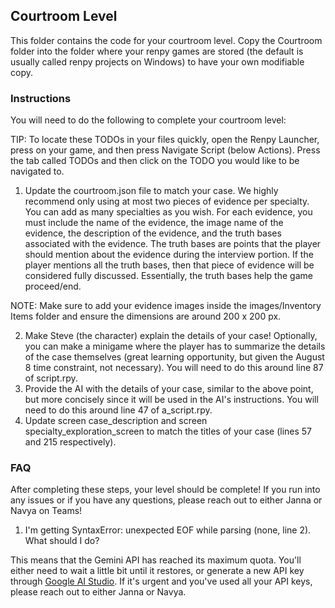 ## Courtroom Level

This folder contains the code for your courtroom level. Copy the Courtroom folder into the folder where your renpy games are stored (the default is usually called renpy projects on Windows) to have your own modifiable copy.


### Instructions
You will need to do the following to complete your courtroom level:

TIP: To locate these TODOs in your files quickly, open the Renpy Launcher, press on your game, and then press Navigate Script (below Actions). Press the tab called TODOs and then click on the TODO you would like to be navigated to.

1. Update the courtroom.json file to match your case. We highly recommend only using at most two pieces of evidence per specialty. You can add as many specialties as you wish. For each evidence, you must include the name of the evidence, the image name of the evidence, the description of the evidence, and the truth bases associated with the evidence. The truth bases are points that the player should mention about the evidence during the interview portion. If the player mentions all the truth bases, then that piece of evidence will be considered fully discussed. Essentially, the truth bases help the game proceed/end.

NOTE: Make sure to add your evidence images inside the images/Inventory Items folder and ensure the dimensions are around 200 x 200 px. 

2. Make Steve (the character) explain the details of your case! Optionally, you can make a minigame where the player has to summarize the details of the case themselves (great learning opportunity, but given the August 8 time constraint, not necessary). You will need to do this around line 87 of script.rpy.
3. Provide the AI with the details of your case, similar to the above point, but more concisely since it will be used in the AI's instructions. You will need to do this around line 47 of a_script.rpy.
4. Update screen case_description and screen specialty_exploration_screen to match the titles of your case (lines 57 and 215 respectively).


### FAQ
After completing these steps, your level should be complete! If you run into any issues or if you have any questions, please reach out to either Janna or Navya on Teams!

1. I'm getting SyntaxError: unexpected EOF while parsing (none, line 2). What should I do?

This means that the Gemini API has reached its maximum quota. You'll either need to wait a little bit until it restores, or generate a new API key through [Google AI Studio](https://aistudio.google.com/prompts/new_chat?pli=1). If it's urgent and you've used all your API keys, please reach out to either Janna or Navya.